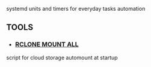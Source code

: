 systemd units and timers for everyday tasks automation

## TOOLS

- ### [RCLONE MOUNT ALL](RCLONE%20MOUNT%20ALL.md)

script for cloud storage automount at startup


